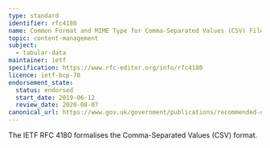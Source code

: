 ```yaml
---
type: standard
identifier: rfc4180
name: Common Format and MIME Type for Comma-Separated Values (CSV) Files
topic: content-management
subject:
  - tabular-data
maintainer:	ietf
specification: https://www.rfc-editor.org/info/rfc4180
licence: ietf-bcp-78
endorsement_state:
  status: endorsed
  start_date: 2019-06-12
  review_date: 2020-08-07
canonical_url: https://www.gov.uk/government/publications/recommended-open-standards-for-government/tabular-data-standard/
---
```

The IETF RFC 4180 formalises the Comma-Separated Values (CSV) format.
